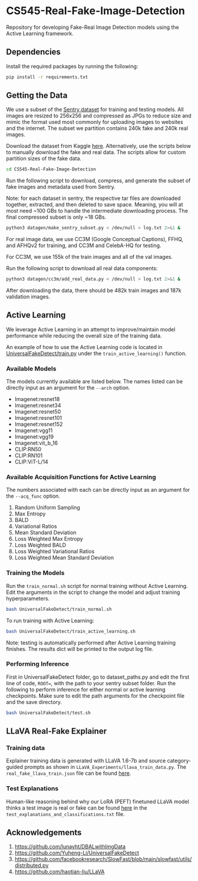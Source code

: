 # CS545-Real-Fake-Image-Detection
Repository for developing Fake-Real Image Detection models using the Active Learning framework.

## Dependencies
Install the required packages by running the following:
```bash
pip install -r requirements.txt
```

## Getting the Data
We use a subset of the [Sentry dataset](https://huggingface.co/datasets/InfImagine/FakeImageDataset) for training and testing models. All images are resized to 256x256 and compressed as JPGs to reduce size and mimic the format used most commonly for uploading images to websites and the internet. The subset we partition contains 240k fake and 240k real images.

Download the dataset from Kaggle [here](https://www.kaggle.com/datasets/carrotpeeler/sentry-subset). Alternatively, use the scripts below to manually download the fake and real data. The scripts allow for custom partition sizes of the fake data.

```bash
cd CS545-Real-Fake-Image-Detection
```
Run the following script to download, compress, and generate the subset of fake images and metadata used from Sentry.

Note: for each dataset in sentry, the respective tar files are downloaded together, extracted, and then deleted to save space. Meaning, you will at most need ~100 GBs to handle the intermediate downloading process. The final compressed subset is only ~18 GBs.
```bash
python3 datagen/make_sentry_subset.py < /dev/null > log.txt 2>&1 &
```
For real image data, we use CC3M (Google Conceptual Captions), FFHQ, and AFHQv2 for training, and CC3M and CelebA-HQ for testing.

For CC3M, we use 155k of the train images and all of the val images.

Run the following script to download all real data components:
```bash
python3 datagen/cc3m/add_real_data.py < /dev/null > log.txt 2>&1 &
```

After downloading the data, there should be 482k train images and 187k validation images.


## Active Learning
We leverage Active Learning in an attempt to improve/maintain model performance while reducing the overall size of the training data.

An example of how to use the Active Learning code is located in [UniversalFakeDetect/train.py](https://github.com/CarrotPeeler/CS545-Real-Fake-Image-Detection/blob/main/UniversalFakeDetect/train.py) under the `train_active_learning()` function.


### Available Models
The models currently available are listed below. The names listed can be directly input as an argument for the `--arch` option.
- Imagenet:resnet18
- Imagenet:resnet34
- Imagenet:resnet50
- Imagenet:resnet101
- Imagenet:resnet152
- Imagenet:vgg11
- Imagenet:vgg19
- Imagenet:vit_b_16
- CLIP:RN50
- CLIP:RN101
- CLIP:ViT-L/14

### Available Acquisition Functions for Active Learning
The numbers associated with each can be directly input as an argument for the `--acq_func` option.
1. Random Uniform Sampling
2. Max Entropy
3. BALD
4. Variational Ratios
5. Mean Standard Deviation
6. Loss Weighted Max Entropy
7. Loss Weighted BALD
8. Loss Weighted Variational Ratios
9. Loss Weighted Mean Standard Deviation


### Training the Models
Run the `train_normal.sh` script for normal training without Active Learning. Edit the arguments in the script to change the model and adjust training hyperparameters.
```bash
bash UniversalFakeDetect/train_normal.sh
```

To run training with Active Learning:
```bash
bash UniversalFakeDetect/train_active_learning.sh
```

Note: testing is automatically performed after Active Learning training finishes. The results dict will be printed to the output log file.



### Performing Inference
First in UniversalFakeDetect folder, go to dataset_paths.py and edit the first line of code, `ROOT=`, with the path to your sentry subset folder. 
Run the following to perform inference for either normal or active learning checkpoints. Make sure to edit the path arguments for the checkpoint file and the save directory.
```bash
bash UniversalFakeDetect/test.sh
```


## LLaVA Real-Fake Explainer
### Training data
Explainer training data is generated with LLaVA 1.6-7b and source category-guided prompts as shown in `LLaVA_Experiments/llava_train_data.py`. The `real_fake_llava_train.json` file can be found [here](https://wpi0-my.sharepoint.com/:f:/g/personal/simran_wpi_edu/EjYNAq_1KQlImgOQlwbpZZQBvx7SfIxwpYqibTw3PBE90A?e=55azN8).

### Test Explanations
Human-like reasoning behind why our LoRA (PEFT) finetuned LLaVA model thinks a test image is real or fake can be found [here](https://wpi0-my.sharepoint.com/:f:/g/personal/simran_wpi_edu/EjYNAq_1KQlImgOQlwbpZZQBvx7SfIxwpYqibTw3PBE90A?e=55azN8) in the `test_explanations_and_classifications.txt` file.


## Acknowledgements
1. https://github.com/lunayht/DBALwithImgData
2. https://github.com/Yuheng-Li/UniversalFakeDetect
3. https://github.com/facebookresearch/SlowFast/blob/main/slowfast/utils/distributed.py
4. https://github.com/haotian-liu/LLaVA

